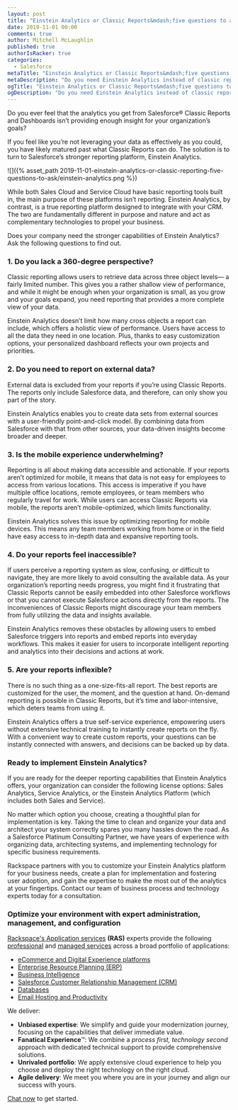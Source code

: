 ```yaml
---
layout: post
title: "Einstein Analytics or Classic Reports&mdash;five questions to ask yourself"
date: 2019-11-01 00:00
comments: true
author: Mitchell McLaughlin
published: true
authorIsRacker: true
categories:
  - Salesforce
metaTitle: "Einstein Analytics or Classic Reports&mdash;five questions to ask yourself"
metaDescription: "Do you need Einstein Analytics instead of classic reporting? Five questions to ask yourself."
ogTitle: "Einstein Analytics or Classic Reports&mdash;five questions to ask yourself"
ogDescription: "Do you need Einstein Analytics instead of classic reporting? Five questions to ask yourself."
---
```


Do you ever feel that the analytics you get from Salesforce&reg; Classic Reports
and Dashboards isn’t providing enough insight for your organization’s goals?

If you feel like you’re not leveraging your data as effectively as you could,
you have likely matured past what Classic Reports can do. The solution
is to turn to Salesforce’s stronger reporting platform, Einstein Analytics.

<!-- more -->

![]({% asset_path 2019-11-01-einstein-analytics-or-classic-reporting-five-questions-to-ask/einstein-analytics.png %})

While both Sales Cloud and Service Cloud have basic reporting tools built in,
the main purpose of these platforms isn’t reporting. Einstein Analytics, by
contrast, is a true reporting platform designed to integrate with your CRM. The
two are fundamentally different in purpose and nature and act as complementary
technologies to propel your business.

Does your company need the stronger capabilities of Einstein Analytics? Ask the
following questions to find out.

### 1. Do you lack a 360-degree perspective?

Classic reporting allows users to retrieve data across three object levels&mdash;
a fairly limited number. This gives you a rather shallow view of performance,
and while it might be enough when your organization is small, as you grow and your
goals expand, you need reporting that provides a more complete view of your data.

Einstein Analytics doesn’t limit how many cross objects a report can include,
which offers a holistic view of performance. Users have access to all the data they
need in one location. Plus, thanks to easy customization options, your
personalized dashboard reflects your own projects and priorities.

### 2. Do you need to report on external data?

External data is excluded from your reports if you’re using Classic Reports.
The reports only include Salesforce data, and therefore, can only show you part of
the story.

Einstein Analytics enables you to create data sets from external sources with a
user-friendly point-and-click model. By combining data from Salesforce with that
from other sources, your data-driven insights become broader and deeper.

### 3. Is the mobile experience underwhelming?

Reporting is all about making data accessible and actionable. If your reports
aren’t optimized for mobile, it means that data is not easy for employees to
access from various locations. This access is imperative if you have multiple
office locations, remote employees, or team members who regularly travel for
work. While users can access Classic Reports via mobile, the reports aren’t
mobile-optimized, which limits functionality.

Einstein Analytics solves this issue by optimizing reporting for mobile devices.
This means any team members working from home or in the field have easy access
to in-depth data and expansive reporting tools.

### 4. Do your reports feel inaccessible?

If users perceive a reporting system as slow, confusing, or difficult to
navigate, they are more likely to avoid consulting the available data. As your
organization’s reporting needs progress, you might find it frustrating that
Classic Reports cannot be easily embedded into other Salesforce workflows or
that you cannot execute Salesforce actions directly from the reports. The
inconveniences of Classic Reports might discourage your team members from
fully utilizing the data and insights available.

Einstein Analytics removes these obstacles by allowing users to embed Salesforce
triggers into reports and embed reports into everyday workflows. This makes it
easier for users to incorporate intelligent reporting and analytics into their
decisions and actions at work.

### 5. Are your reports inflexible?

There is no such thing as a one-size-fits-all report. The best reports are
customized for the user, the moment, and the question at hand. On-demand
reporting is possible in Classic Reports, but it’s time and labor-intensive,
which deters teams from using it.

Einstein Analytics offers a true self-service experience, empowering users
without extensive technical training to instantly create reports on the fly.
With a convenient way to create custom reports, your questions can be instantly
connected with answers, and decisions can be backed up by data.

### Ready to implement Einstein Analytics?

If you are ready for the deeper reporting capabilities that Einstein Analytics
offers, your organization can consider the following license options: Sales
Analytics, Service Analytics, or the Einstein Analytics Platform (which includes
both Sales and Service).

No matter which option you choose, creating a thoughtful plan for implementation
is key. Taking the time to clean and organize your data and architect your
system correctly spares you many hassles down the road. As a Salesforce
Platinum Consulting Partner, we have years of experience with organizing data,
architecting systems, and implementing technology for specific business
requirements.

Rackspace partners with you to customize your Einstein Analytics platform
for your business needs, create a plan for implementation and fostering user
adoption, and gain the expertise to make the most out of the analytics at your
fingertips. Contact our team of business process and technology experts today
for a consultation.


### Optimize your environment with expert administration, management, and configuration

[Rackspace's Application services](https://www.rackspace.com/application-management/managed-services)
**(RAS)** experts provide the following [professional](https://www.rackspace.com/application-management/professional-services)
and
[managed services](https://www.rackspace.com/application-management/managed-services) across
a broad portfolio of applications:

- [eCommerce and Digital Experience platforms](https://www.rackspace.com/ecommerce-digital-experience)
- [Enterprise Resource Planning (ERP)](https://www.rackspace.com/erp)
- [Business Intelligence](https://www.rackspace.com/business-intelligence)
- [Salesforce Customer Relationship Management (CRM)](https://www.rackspace.com/salesforce-managed-services)
- [Databases](https://www.rackspace.com/dba-services)
- [Email Hosting and Productivity](https://www.rackspace.com/email-hosting)

We deliver:

- **Unbiased expertise**: We simplify and guide your modernization journey,
focusing on the capabilities that deliver immediate value.
- **Fanatical Experience**&trade;: We combine a *process first, technology second*
approach with dedicated technical support to provide comprehensive solutions.
- **Unrivaled portfolio**: We apply extensive cloud experience to help you
choose and deploy the right technology on the right cloud.
- **Agile delivery**: We meet you where you are in your journey and align
our success with yours.

[Chat now](https://www.rackspace.com/#chat) to get started.
